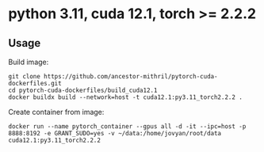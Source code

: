 # python 3.11, cuda 12.1, torch >= 2.2.2
## Usage
Build image:
```
git clone https://github.com/ancestor-mithril/pytorch-cuda-dockerfiles.git
cd pytorch-cuda-dockerfiles/build_cuda12.1
docker buildx build --network=host -t cuda12.1:py3.11_torch2.2.2 .
```
Create container from image:
```
docker run --name pytorch_container --gpus all -d -it --ipc=host -p 8888:8192 -e GRANT_SUDO=yes -v ~/data:/home/jovyan/root/data cuda12.1:py3.11_torch2.2.2
```
